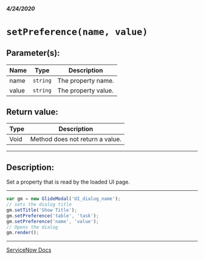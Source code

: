 ##### 4/24/2020
# `setPreference(name, value)`
## Parameter(s):
| Name | Type | Description |
|---|---|---|
| name | `string` | The property name. |
| value | `string` | The property value. |

## Return value:
| Type | Description |
|---|---|
| Void | Method does not return a value. |

---

## Description:
Set a property that is read by the loaded UI page.

---

```js
var gm = new GlideModal('UI_dialog_name');
// sets the dialog title
gm.setTitle('Show Title');
gm.setPreference('table', 'task');
gm.setPreference('name', 'value');
// Opens the dialog
gm.render();
```

---

[ServiceNow Docs](https://developer.servicenow.com/dev.do#!/reference/api/newyork/client/c_GlideModalClientSideV3API#r_GMODV3-setPreference_S_S)